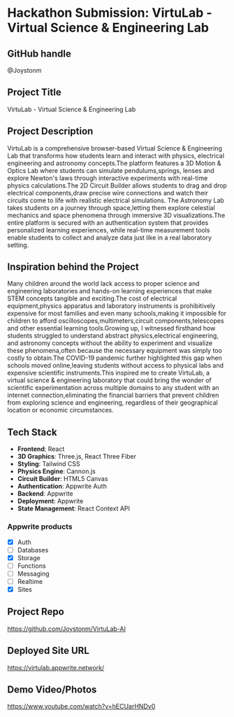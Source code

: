 # Hackathon Submission: VirtuLab - Virtual Science & Engineering Lab

## GitHub handle
@Joystonm

## Project Title
VirtuLab - Virtual Science & Engineering Lab

## Project Description    
VirtuLab is a comprehensive browser-based Virtual Science & Engineering Lab that transforms how students learn and interact with physics, electrical engineering and astronomy concepts.The platform features a 3D Motion & Optics Lab where students can simulate pendulums,springs, lenses and explore Newton's laws through interactive experiments with real-time physics calculations.The 2D Circuit Builder allows students to drag and drop electrical components,draw precise wire connections and watch their circuits come to life with realistic electrical simulations. The Astronomy Lab takes students on a journey through space,letting them explore celestial mechanics and space phenomena through immersive 3D visualizations.The entire platform is secured with an authentication system that provides personalized learning experiences, while real-time measurement tools enable students to collect and analyze data just like in a real laboratory setting.

## Inspiration behind the Project  
Many children around the world lack access to proper science and engineering laboratories and hands-on learning experiences that make STEM concepts tangible and exciting.The cost of electrical equipment,physics apparatus and laboratory instruments is prohibitively expensive for most families and even many schools,making it impossible for children to afford oscilloscopes,multimeters,circuit components,telescopes and other essential learning tools.Growing up, I witnessed firsthand how students struggled to understand abstract physics,electrical engineering, and astronomy concepts without the ability to experiment and visualize these phenomena,often because the necessary equipment was simply too costly to obtain.The COVID-19 pandemic further highlighted this gap when schools moved online,leaving students without access to physical labs and expensive scientific instruments.This inspired me to create VirtuLab, a virtual science & engineering laboratory that could bring the wonder of scientific experimentation across multiple domains to any student with an internet connection,eliminating the financial barriers that prevent children from exploring science and engineering, regardless of their geographical location or economic circumstances.


## Tech Stack    
- **Frontend**: React
- **3D Graphics**: Three.js, React Three Fiber
- **Styling**: Tailwind CSS
- **Physics Engine**: Cannon.js
- **Circuit Builder**: HTML5 Canvas
- **Authentication**: Appwrite Auth
- **Backend**: Appwrite
- **Deployment**: Appwrite
- **State Management**: React Context API

### Appwrite products

- [x] Auth
- [ ] Databases
- [x] Storage
- [ ] Functions
- [ ] Messaging
- [ ] Realtime
- [x] Sites

## Project Repo  
https://github.com/Joystonm/VirtuLab-AI

## Deployed Site URL
https://virtulab.appwrite.network/

## Demo Video/Photos  
https://www.youtube.com/watch?v=hECUarHNDv0
